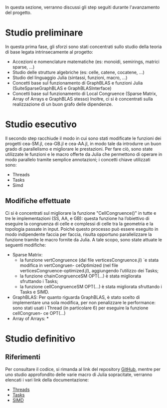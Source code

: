 In questa sezione, verranno discussi gli step seguiti durante l'avanzamento del progetto.

# Studio preliminare
In questa prima fase, gli sforzi sono stati concentrati sullo studio della teoria di base legata intrinsecamente al progetto:
* Accezioni e nomenclature matematiche (es: monoidi, semirings, matrici sparse, ...)
* Studio delle strutture algebriche (es: celle, catene, cocatene, ...)
* Studio del linguaggio Julia (sintassi, funzioni, macro, ...)
* Concetti base sul funzionamento di GraphBLAS e funzioni Julia (SuiteSparseGraphBLAS e GraphBLASInterface)
* Concetti base sul funzionamento di Local Congruence (Sparse Matrix, Array of Arrays e GraphBLAS stesso)
Inoltre, ci si è concentrati sulla realizzazione di un buon grafo delle dipendenze.

# Studio esecutivo
Il secondo step racchiude il modo in cui sono stati modificate le funzioni dei progetti cea-SM.jl, cea-GB.jl e cea-AA.jl, in modo tale da introdurre un buon grado di parallelismo e migliorare le prestazioni. Per fare ciò, sono state utilizzate le funzioni e le macro offerte da Julia che permettono di operare in modo parallelo tramite semplice annotazioni; i concetti chiave utilizzati sono:
* Threads
* Tasks
* Simd

## Modifiche effettuate
Ci si è concentrati sul migliorare la funzione "CellCongruence()" in tutte e tre le implementazioni (SS, AA, e GB): questa funzione ha l’obiettivo di eseguire la congruenza di celle e complessi di celle tra la geometria e la topologia passate in input. Poiché questo processo può essere eseguito in modo indipendente faccia per faccia, risulta opportuno parallelizzare la funzione tramite le macro fornite da Julia. A tale scopo, sono state attuate le seguenti modifiche:
* Sparse Matrix: 
    * la funzione vertCongruence (dal file verticesCongruence.jl) `e stata modifica in vertCongruen-
ceOptimized (nel file verticesCongruence-optimized.jl), aggiungendo l’utilizzo dei Tasks;
    * la funzione chainCongruenceSM OPT(...) è stata migliorata sfruttando i Tasks;
    * la funzione cellCongruenceSM OPT(...) è stata migliorata sfruttando i Tasks e SIMD.
* GraphBLAS: Per quanto riguarda GraphBLAS, è stato scelto di implementare una sola modifica, per non penalizzare
le performance: sono stati usati i Thread (in particolare 6) per eseguire la funzione cellCongruen-
ce OPT(...)
* Array of Arrays:
    * 



# Studio definitivo

## Riferimenti
Per consultare il codice, si rimanda al link del repository [GitHub](https://github.com/Panemiele/LarCongruence.jl), mentre per uno studio approfondito delle varie macro di Julia sopracitate, verranno elencati i vari link della documentazione:
* [Threads](https://docs.julialang.org/en/v1/manual/multi-threading/)
* [Tasks](https://docs.julialang.org/en/v1/manual/asynchronous-programming/)
* [SIMD](https://docs.julialang.org/en/v1/manual/performance-tips/)